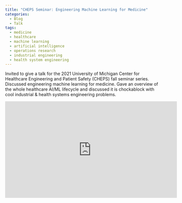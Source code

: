 ```yaml
---
title: "CHEPS Seminar: Engineering Machine Learning for Medicine"
categories:
  - Blog
  - Talk
tags:
  - medicine
  - healthcare
  - machine learning
  - artificial intelligence
  - operations research
  - industrial engineering
  - health system engineering
---
```


Invited to give a talk for the 2021 University of Michigan Center for Healthcare Engineering and Patient Safety (CHEPS) fall seminar series. Discussed engineering machine learning for medicine. Gave an overview of the whole healthcare AI/ML lifecycle and discussed it is chockablock with cool industrial & health systems engineering problems.

<iframe width="560" height="315" src="https://www.youtube.com/embed/aq8_heTGK8Q" title="YouTube video player" frameborder="0" allow="accelerometer; autoplay; clipboard-write; encrypted-media; gyroscope; picture-in-picture; web-share" allowfullscreen></iframe>
